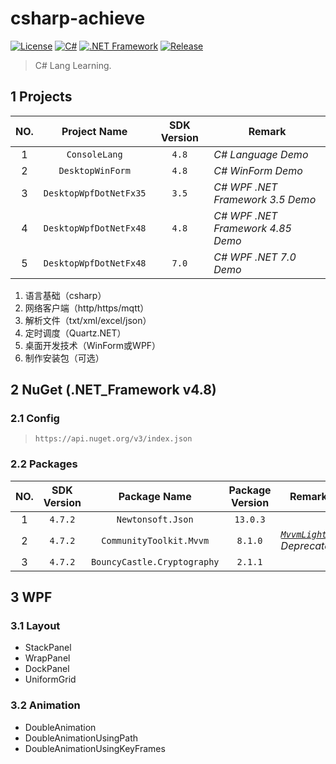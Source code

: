 # csharp-achieve

[![License](https://img.shields.io/badge/License-MIT-green.svg?style=flat&logo=git)](https://www.mit-license.org)
[![C#](https://img.shields.io/badge/C%23-7.2-brightgreen.svg?style=flat&logo=csharp)](https://learn.microsoft.com/zh-cn/dotnet/csharp/programming-guide)
[![.NET Framework](https://img.shields.io/badge/.NET_Framework-4.8-brightgreen.svg?style=flat&logo=.net)](https://dotnet.microsoft.com/zh-cn/download/dotnet-framework)
[![Release](https://img.shields.io/badge/Release-0.5.0-blue.svg)](https://github.com/aaric/csharp-achieve/releases)

> C# Lang Learning.

## 1 Projects

|NO.|Project Name|SDK Version|Remark|
|:---:|:---:|:---:|-----|
|1|`ConsoleLang`|`4.8`|*C# Language Demo*|
|2|`DesktopWinForm`|`4.8`|*C# WinForm Demo*|
|3|`DesktopWpfDotNetFx35`|`3.5`|*C# WPF .NET Framework 3.5 Demo*|
|4|`DesktopWpfDotNetFx48`|`4.8`|*C# WPF .NET Framework 4.85 Demo*|
|5|`DesktopWpfDotNetFx48`|`7.0`|*C# WPF .NET 7.0 Demo*|

1. 语言基础（csharp）
2. 网络客户端（http/https/mqtt）
3. 解析文件（txt/xml/excel/json）
4. 定时调度（Quartz.NET）
5. 桌面开发技术（WinForm或WPF）
6. 制作安装包（可选）

## 2 NuGet (.NET_Framework v4.8)

### 2.1 Config

> `https://api.nuget.org/v3/index.json`

### 2.2 Packages

|NO.|SDK Version|Package Name|Package Version|Remark|
|:---:|:---:|:---:|:---:|-----|
|1|`4.7.2`|`Newtonsoft.Json`|`13.0.3`||
|2|`4.7.2`|`CommunityToolkit.Mvvm`|`8.1.0`|*[`MvvmLight`]() Deprecated*|
|3|`4.7.2`|`BouncyCastle.Cryptography`|`2.1.1`||

## 3 WPF

### 3.1 Layout

- StackPanel
- WrapPanel
- DockPanel
- UniformGrid

### 3.2 Animation

- DoubleAnimation
- DoubleAnimationUsingPath
- DoubleAnimationUsingKeyFrames
